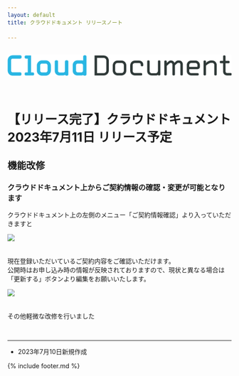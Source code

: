 ```yaml
---
layout: default
title: クラウドドキュメント リリースノート

---
```

<br>
<div align="center">
<img src="images/logo-type.png" alt="クラウドドキュメント" title="クラウドドキュメント">
</div>
<br><br>

# 【リリース完了】クラウドドキュメント 2023年7月11日 リリース予定

## 機能改修

### クラウドドキュメント上からご契約情報の確認・変更が可能となります
クラウドドキュメント上の左側のメニュー「ご契約情報確認」より入っていただきますと<br>

<img src="images/230710/0710_1.png" width="300"><br><br>

現在登録いただいているご契約内容をご確認いただけます。<br>
公開時はお申し込み時の情報が反映されておりますので、現状と異なる場合は「更新する」ボタンより編集をお願いいたします。<br>

<img src="images/230710/0710_2.png" width="300"><br><br>



その他軽微な改修を行いました



<br>


-----
* 2023年7月10日新規作成

{% include footer.md %}

